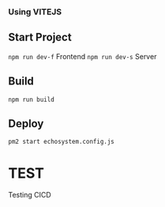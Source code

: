### Using VITEJS

## Start Project

`npm run dev-f` Frontend
`npm run dev-s` Server

## Build

`npm run build`

## Deploy

`pm2 start echosystem.config.js`


# TEST

Testing CICD